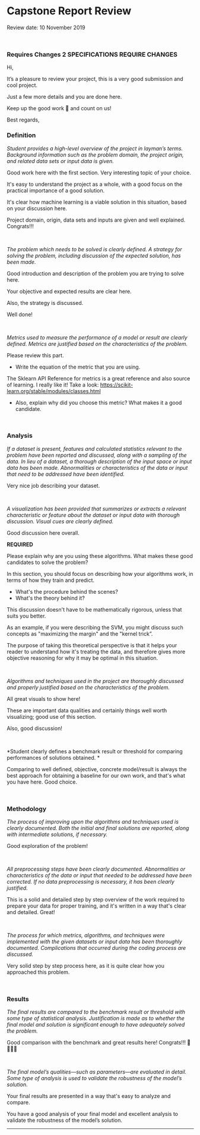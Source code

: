 # Capstone Report Review

Review date: 10 November 2019

<br>

### Requires Changes 2 SPECIFICATIONS REQUIRE CHANGES

Hi,

It’s a pleasure to review your project, this is a very good submission and cool project.

Just a few more details and you are done here.

Keep up the good work 🙌 and count on us!

Best regards,



### Definition 

*Student provides a high-level overview of the project in layman’s terms. Background information such as the problem domain, the project origin, and related data sets or input data is given.*

Good work here with the first section. Very interesting topic of your choice.

It's easy to understand the project as a whole, with a good focus on the practical importance of a good solution.

It's clear how machine learning is a viable solution in this situation, based on your discussion here.

Project domain, origin, data sets and inputs are given and well explained. Congrats!!!

<br>

*The problem which needs to be solved is clearly defined. A strategy for solving the problem, including discussion of the expected solution, has been made.*

Good introduction and description of the problem you are trying to solve here.

Your objective and expected results are clear here.

Also, the strategy is discussed.

Well done!

<br>

*Metrics used to measure the performance of a model or result are clearly defined. Metrics are justified based on the characteristics of the problem.*

Please review this part.

- Write the equation of the metric that you are using.

The Sklearn API Reference for metrics is a great reference and also source of learning. I really like it! Take a look: https://scikit-learn.org/stable/modules/classes.html

- Also, explain why did you choose this metric? What makes it a good candidate.

<br>

### Analysis 

*If a dataset is present, features and calculated statistics relevant to the problem have been reported and discussed, along with a sampling of the data. In lieu of a dataset, a thorough description of the input space or input data has been made. Abnormalities or characteristics of the data or input that need to be addressed have been identified.*

Very nice job describing your dataset.

<br>

*A visualization has been provided that summarizes or extracts a relevant characteristic or feature about the dataset or input data with thorough discussion. Visual cues are clearly defined.*

Good discussion here overall.

**REQUIRED**

Please explain why are you using these algorithms. What makes these good candidates to solve the problem?

In this section, you should focus on describing how your algorithms work, in terms of how they train and predict.

- What's the procedure behind the scenes?
- What's the theory behind it?

This discussion doesn't have to be mathematically rigorous, unless that suits you better.

As an example, if you were describing the SVM, you might discuss such concepts as "maximizing the margin" and the "kernel trick”.

The purpose of taking this theoretical perspective is that it helps your reader to understand how it's treating the data, and therefore gives more objective reasoning for why it may be optimal in this situation.

<br>

*Algorithms and techniques used in the project are thoroughly discussed and properly justified based on the characteristics of the problem.*

All great visuals to show here!

These are important data qualities and certainly things well worth visualizing; good use of this section.

Also, good discussion!

<br>

*Student clearly defines a benchmark result or threshold for comparing performances of solutions obtained. *

Comparing to well defined, objective, concrete model/result is always the best approach for obtaining a baseline for our own work, and that's what you have here. Good choice.

<br>

### Methodology 

*The process of improving upon the algorithms and techniques used is clearly documented. Both the initial and final solutions are reported, along with intermediate solutions, if necessary.*

Good exploration of the problem!

<br>

*All preprocessing steps have been clearly documented. Abnormalities or characteristics of the data or input that needed to be addressed have been corrected. If no data preprocessing is necessary, it has been clearly justified.*

This is a solid and detailed step by step overview of the work required to prepare your data for proper training, and it's written in a way that's clear and detailed. Great!

<br>

*The process for which metrics, algorithms, and techniques were implemented with the given datasets or input data has been thoroughly documented. Complications that occurred during the coding process are discussed.*

Very solid step by step process here, as it is quite clear how you approached this problem.

<br>

### Results 

*The final results are compared to the benchmark result or threshold with some type of statistical analysis. Justification is made as to whether the final model and solution is significant enough to have adequately solved the problem.*

Good comparison with the benchmark and great results here! Congrats!!! 👏👏👏👏

<br>

*The final model’s qualities—such as parameters—are evaluated in detail. Some type of analysis is used to validate the robustness of the model’s solution.*

Your final results are presented in a way that's easy to analyze and compare.

You have a good analysis of your final model and excellent analysis to validate the robustness of the model’s solution.

---

